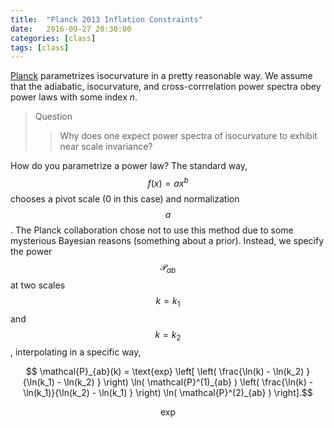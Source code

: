 ```yaml
---
title:  "Planck 2013 Inflation Constraints"
date:   2016-09-27 20:30:00
categories: [class]
tags: [class]
---
```


[Planck](http://arxiv.org/abs/1303.5082) parametrizes isocurvature in a pretty reasonable way. We assume that the adiabatic, isocurvature, and cross-corrrelation power spectra obey power laws with some index $n$. 

> Question 
>> Why does one expect power spectra of isocurvature to exhibit near scale invariance?

How do you parametrize a power law? The standard way, 
$$f(x) = ax^b$$
chooses a pivot scale (0 in this case) and normalization $$a$$. The Planck collaboration chose not to use this method due to some mysterious Bayesian reasons (something about a prior). Instead, we specify the power $$\mathcal{P}_{ab}$$ at two scales $$k = k_1$$ and $$k=k_2$$, interpolating in a specific way,

$$ \mathcal{P}_{ab}(k) = \text{exp} \left[ \left( \frac{\ln(k) - \ln(k_2) }{\ln(k_1) - \ln(k_2) } \right) \ln( \mathcal{P}^(1)_{ab} ) \left( \frac{\ln(k) - \ln(k_1)}{\ln(k_2) - \ln(k_1) } \right) \ln( \mathcal{P}^(2)_{ab} )  \right].$$

$$\text{exp}$$
